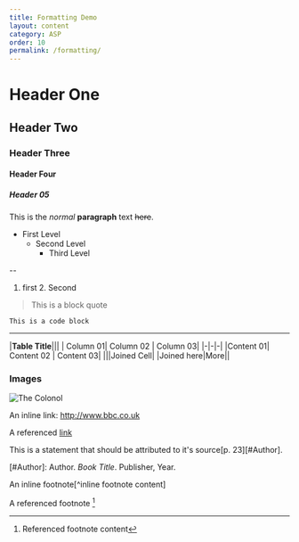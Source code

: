 ```yaml
---
title: Formatting Demo
layout: content
category: ASP
order: 10
permalink: /formatting/
---
```





Header One
===

Header Two
--
### Header Three
#### Header Four
##### Header 05


This is the *normal* **paragraph** text ~~here~~.


* First Level
	* Second Level
		* Third Level

--

1. first
	2. Second

> This is a block quote

	This is a code block


****


|**Table Title**|||
| Column 01| Column 02 | Column 03|
|-|-|-|
|Content 01| Content 02 | Content 03|
|||Joined Cell|
|Joined here|More||

### Images
![The Colonol](https://davidjrodger.files.wordpress.com/2015/05/marlon-brando-as-us-army-special-forces-colonel-walter-e-kurtz-apocalypse-now-as-based-on-joseph-conrads-heart-of-darkness-the-tyranny-of-corporate-enterprise.jpg")


An inline link: <http://www.bbc.co.uk>

A referenced [link](www.stv.co.uk)


This is a statement that should be attributed to
it's source[p. 23][#Author].

[#Author]: Author. *Book Title*.  Publisher, Year.


An inline footnote[^inline footnote content]

A referenced footnote [^pizza]

[^pizza]: Referenced footnote content
